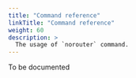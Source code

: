 ```yaml
---
title: "Command reference"
linkTitle: "Command reference"
weight: 60
description: >
  The usage of `norouter` command.
---
```

To be documented

